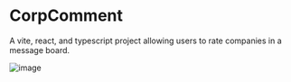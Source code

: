 # CorpComment

A vite, react, and typescript project allowing users to rate companies in a message board. 

![image](https://github.com/user-attachments/assets/4d1fb6da-d545-4729-b0a6-69f36af5cb7e)
